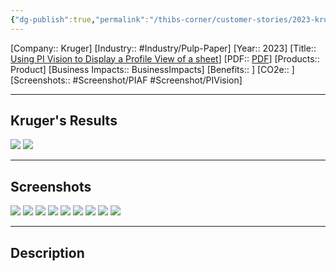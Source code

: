 ```yaml
---
{"dg-publish":true,"permalink":"/thibs-corner/customer-stories/2023-kruger-using-pi-vision-to-display-a-profile-view-of-a-sheet/","noteIcon":""}
---
```


[Company:: Kruger]
[Industry:: #Industry/Pulp-Paper]
[Year:: 2023]
[Title:: [Using PI Vision to Display a Profile View of a sheet](https://resources.osisoft.com/presentations/kruger--using-aveva%E2%84%A2-pi-vision%E2%84%A2-to-display-a-profile-view-of-a-sheet/)]
[PDF:: [PDF](Home.md)]
[Products:: Product]
[Business Impacts:: BusinessImpacts]
[Benefits:: ]
[CO2e:: ]
[Screenshots:: #Screenshot/PIAF #Screenshot/PIVision] 

---
## Kruger's Results
![](https://i.imgur.com/62vRUSq.png)
![](https://i.imgur.com/8QnVOrk.png)

---
## Screenshots
![](https://i.imgur.com/qhqBCuU.png)
![](https://i.imgur.com/feETdl4.png)
![](https://i.imgur.com/95aRj00.png)
![](https://i.imgur.com/F4wsPC6.png)
![](https://i.imgur.com/mZhF1tx.png)
![](https://i.imgur.com/Rw4LFdw.png)
![](https://i.imgur.com/s9UDsNj.png)
![](https://i.imgur.com/6LhWfXn.png)
![](https://i.imgur.com/7H83QSg.png)

---
## Description